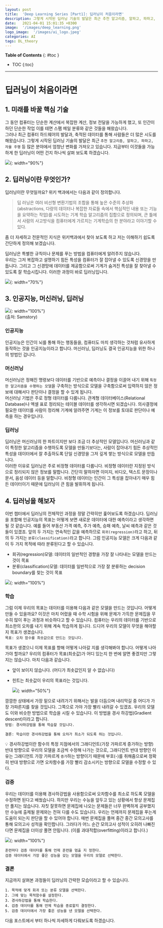 ```yaml
---
layout: post
title:  'Deep Learning Series [Part1]: 딥러닝이 처음이라면'
description: 그렇게 시작된 딥러닝 기술의 발달은 최근 추천 알고리즘, 알파고, 파파고, 자율 주행 등 많은 분야에서 엄청난 변화를 가져오고 있습니다.
date:   2021-04-01 15:01:35 +0300
image:  '/images/deep_learning.png'
logo_image:  '/images/ai_logo.jpeg'
categories: AI
tags: DL_theory
---
```


**Table of Contents**
{: #toc }
*  TOC
{:toc}

---

# 딥러닝이 처음이라면

## 1. 미래를 바꿀 핵심 기술
그 동안 컴퓨터는 단순한 계산에서 복잡한 계산, 정보 전달을 가능하게 했고, 또 인간이 하던 단순한 작업 이를 테면 스팸 메일 분류와 같은 것들을 해왔습니다.  
그러나 최근 컴퓨터 하드웨어의 발달과, 축적된 데이터를 통해 사람들은 더 많은 시도를 해왔습니다. 그렇게 시작된 딥러닝 기술의 발달은 최근 `추천 알고리즘, 알파고, 파파고, 자율 주행` 등 많은 분야에서 엄청난 변화를 가져오고 있습니다. 지금부터 이것들을 가능하게 한 딥러닝이 어떤 건지 하나씩 살펴 보도록 하겠습니다.

![](/images/ai_intro.png){: width="90%"}




## 2. 딥러닝이란 무엇인가?
딥러닝이란 무엇일까요? 위키 백과에서는 다음과 같이 정의합니다.  
> 딥 러닝은 여러 비선형 변환기법의 조합을 통해 높은 수준의 추상화(abstractions, 다량의 데이터나 복잡한 자료들 속에서 핵심적인 내용 또는 기능을 요약하는 작업)를 시도하는 기계 학습 알고리즘의 집합으로 정의되며, 큰 틀에서 사람의 사고방식을 컴퓨터에게 가르치는 기계학습의 한 분야라고 이야기할 수 있다.

좀 더 자세하고 전문적인 지식은 위키백과에서 찾아 보도록 하고 저는 이해하기 쉽도록 간단하게 정의해 보겠습니다.  

딥러닝은 특별한 규칙이나 문제를 푸는 방법을 컴퓨터에게 알려주지 않습니다.  
우리는 그저 복잡하고 설명하기 힘든 특성을 컴퓨터가 잘 잡아낼 수 있도록 신경망을 만듭니다. 그리고 그 신경망에 데이터를 제공함으로써 기계가 숨겨진 특성을 잘 찾아낼 수 있도록 잘 학습시킵니다. 이러한 과정이 바로 딥러닝입니다.  

![](/images/deep_learning.png){: width="70%"}

## 3. 인공지능, 머신러닝, 딥러닝  

![](/images/ai-ml-dl_2.png){: width="100%"}  
(출처: Samstory)  

### 인공지능
인공지능은 인간이 뇌를 통해 하는 행동들을, 컴퓨터도 마치 생각하는 것처럼 유사하게 동작하는 것을 인공지능이라고 합니다. 머신러닝, 딥러닝도 결국 인공지능을 위한 하나의 방법인 겁니다. 

### 머신러닝  
머신러닝은 정해진 명령보다 데이터를 기반으로 예측이나 결정을 이끌어 내기 위해 `특정한 알고리즘을 수행하는 모델`을 구축하는 방식으로 모델을 구축함으로써 입력하지 않은 정보에 대해서다 판단이나 결정을 할 수 있게 됩니다.  
머신러닝 기법은 주로 정형 데이터를 다룹니다. 관계형 데이터베이스(Relational Database)나 엑셀 표로 정리되는 테이블 데이터를 생각하시면 되겠습니다. 의사결정에 필요한 데이터를 사람이 정리해 기계에 알려주면 기계는 이 정보를 토대로 판단이나 예측을 하는 경우입니다.


### 딥러닝  
딥러닝은 머신러닝의 한 파트이지만 보다 조금 더 추상적인 모델입니다. 머신러닝과 같이 특정한 알고리즘을 수행하도록 모델을 만들기보다는, 사람이 잡아내기 힘든 추상적인 특성을 데이터에서 잘 추출하도록 단일 신경망을 그저 깊게 쌓는 방식으로 모델을 만듭니다.  
이러한 이유로 딥러닝은 주로 비정형 데이터를 다룹니다. 비정형 데이터란 지정된 방식으로 정리되지 않은 정보를 말합니다. 간단히 말하자면 이미지, 비디오, 텍스트 문장이나 문서, 음성 데이터 등을 말합니다. 비정형 데이터는 인간이 그 특성을 잡아내기 매우 힘든 데이터이기 때문에 딥러닝이 큰 힘을 발휘하게 됩니다.  


## 4. 딥러닝을 해보자  
이번 챕터에서 딥러닝의 전체적인 과정을 정말 간략히만 훑어보도록 하겠습니다. 딥러닝을 포함해 인공지능의 목표는 어떻게 보면 새로운 데이터에 대한 예측이라고 생각하면 될 것 같습니다. 예를 들어 부동산 가격 예측, 주가 예측, 승패 예측, 날씨 예측과 같은 것들이 있겠죠. 앞의 두 가지는 연속적인 값을 예측하므로 `회귀(regression)`라고 하고, 뒤의 두 가지는 `분류(classification)`라고 합니다. 그럼 인공지능 모델은 크게 다음과 같이 두 가지 목적에 따라 분류된다고 할 수 있습니다.

* 회귀(regression)모델: 데이터의 일반적인 경향을 가장 잘 나타내는 모델을 만드는 것이 목표
* 분류(classification)모델: 데이터를 일반적으로 가장 잘 분류하는 decision boundary를 찾는 것이 목표  

![](/images/re_cl.png){: width="100%"}   

### 학습

그럼 이제 우리의 목표는 데이터를 이용해 다음과 같은 모델을 만드는 것입니다. 어떻게 만들 수 있을까요? 이것은 마치 어렸을 때 수학 시험을 위해 문제가 가득한 문제집을 무수히 많이 푸는 과정과 비슷하다고 할 수 있습니다. 컴퓨터는 우리의 데이터를 기반으로 최소한의 오차를 내기 위해 계속 학습하게 됩니다. 
드디어 우리의 모델이 무엇을 해야할지 목표가 생겼습니다.  
`목표: 오차 함수를 최솟값으로 만드는 것입니다.`  

목표가 생겼으니 이제 목표를 향해 어떻게 나아갈 지를 생각해봐야 합니다. 어떻게 나아가야 할까요? 우리의 컴퓨터가 목표(최솟값)가 어디 있는지 한 번에 알면 좋겠지만 그렇지는 않습니다. 마치 다음과 같습니다.  

  * 앞이 보이지 않습니다. (어디가 최솟값인지 알 수 없습니다)
  * 힌트는 최솟값이 우리의 목표라는 것입니다.  

    ![](/images/down.jpg){: width="50%"}  

깜깜한 상태에서 가장 밑으로 내려가기 위해서는 발을 더듬으며 내리막길 중 어디가 가장 가파른지를 찾을 것입니다. 그쪽으로 가야 가장 빨리 내려갈 수 있겠죠. 우리의 모델도 이와 비슷한 방법으로 학습을 시킬 수 있습니다. 이 방법을 경사 하강법(Gradient descent)이라고 합니다.  
`방법: 경사하강법을 통해 학습할 것입니다.`  

`결론: 학습이란 경사하강법을 통해 오차가 최소가 되도록 하는 것입니다.`  

💡 경사하강법이란 함수의 특정 지점에서의 그래디언트(가장 가파르게 증가하는 방향) 반대 방향으로 우리의 모델을 조금씩 수정해 나가는 것으로, 그래디언트 반대 방향인 이유는 그래디언트 가장 가파르게 `증가`하는 방향이기 때문에 부호(-)를 취해줌으로써 정확히 반대 방향으로 가면 오차함수를 가장 빨리 감소시키는 방향으로 모델을 수정할 수 있다.  

### 검증  

우리는 데이터를 이용해 경사하강법을 사용함으로써 오차함수를 최소로 하도록 모델을 수정하면 된다고 배웠습니다. 하지만 우리는 수능을 앞두고 있는 상황에서 항상 문제집만 풀지는 않습니다. 자칫 잘못하면 문제집에 나오는 문제들은 너무 완벽하게 공부했지만 수능에 출제될 문제와는 전혀 다를 수도 있습니다. 우리는 언제까지 문제집을 푸는게 도움이 되는지 판단을 할 수 있어야 합니다. 매번 문제집을 풀며 중간 중간 모의고사를 통해 모의고사 성적을 확인합니다. 그러다가 어느 순간 모의고사 성적이 오히려 나빠진다면 문제집을 더이상 풀면 안됩니다. (이를 과대적합(overfitting)이라고 합니다.)  

![](/images/val.png){: width="100%"}  

`훈련마다 검증 데이터를 통해 언제 훈련을 멈출 지 정한다.`  
`검증 데이터에서 가장 좋은 성능을 갖는 모델을 우리의 모델로 선택한다.`  

### 결론

지금까지 살펴본 과정들이 딥러닝의 간략한 모습이라고 할 수 있습니다.  

```
1. 목적에 맞게 회귀 또는 분류 모델을 선택한다. 
2. 그에 맞는 목적함수를 설정한다.  
3. 경사하강법을 통해 학습한다.  
4. 검증 데이터를 통해 언제 학습을 종료할지 결정한다.  
5. 검증 데이터에서 가장 좋은 성능을 낸 모델을 선택한다.
```

다음 포스트에서 부터 하나씩 자세하게 다뤄보도록 하겠습니다.